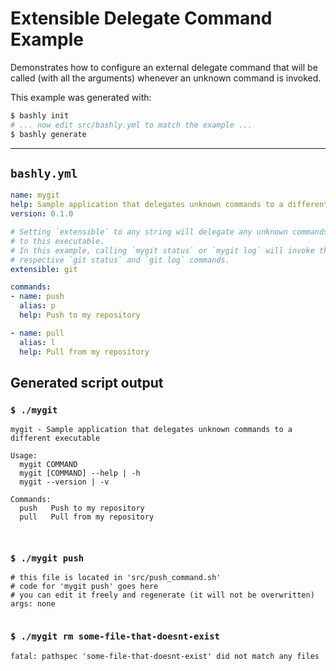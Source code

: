 # Extensible Delegate Command Example

Demonstrates how to configure an external delegate command that will be called
(with all the arguments) whenever an unknown command is invoked.

This example was generated with:

```bash
$ bashly init
# ... now edit src/bashly.yml to match the example ...
$ bashly generate
```

-----

## `bashly.yml`

```yaml
name: mygit
help: Sample application that delegates unknown commands to a different executable
version: 0.1.0

# Setting `extensible` to any string will delegate any unknown commands
# to this executable. 
# In this example, calling `mygit status` or `mygit log` will invoke the 
# respective `git status` and `git log` commands.
extensible: git

commands:
- name: push
  alias: p
  help: Push to my repository

- name: pull
  alias: l
  help: Pull from my repository
```



## Generated script output

### `$ ./mygit`

```shell
mygit - Sample application that delegates unknown commands to a different executable

Usage:
  mygit COMMAND
  mygit [COMMAND] --help | -h
  mygit --version | -v

Commands:
  push   Push to my repository
  pull   Pull from my repository



```

### `$ ./mygit push`

```shell
# this file is located in 'src/push_command.sh'
# code for 'mygit push' goes here
# you can edit it freely and regenerate (it will not be overwritten)
args: none


```

### `$ ./mygit rm some-file-that-doesnt-exist`

```shell
fatal: pathspec 'some-file-that-doesnt-exist' did not match any files


```



